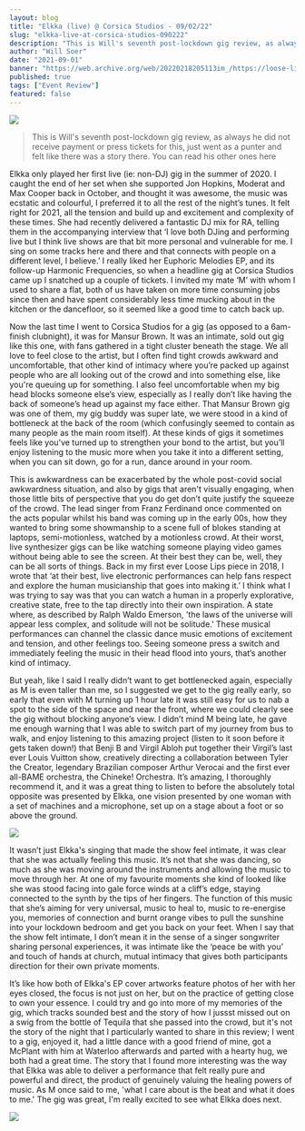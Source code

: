 ```yaml
---
layout: blog
title: "Elkka (live) @ Corsica Studios - 09/02/22"
slug: "elkka-live-at-corsica-studios-090222"
description: "This is Will's seventh post-lockdown gig review, as always he did not receive payment or press tickets for this, just went as a punter and felt like there was a story there. "
author: "Will Soer"
date: "2021-09-01"
banner: "https://web.archive.org/web/20220218205113im_/https://loose-lips.co.uk/img/blog/620d4f6948465/620d4f6949320.jpg"
published: true
tags: ["Event Review"]
featured: false
---
```


[<img src="https://web.archive.org/web/20220218205113im_/https://loose-lips.co.uk/img/blog/620d4f6948465/620d4f6949320.jpg">](http://google.com.au/)

> This is Will's seventh post-lockdown gig review, as always he did not receive payment or press tickets for this, just went as a punter and felt like there was a story there. You can read his other ones here

Elkka only played her first live (ie: non-DJ) gig in the summer of 2020. I caught the end of her set when she supported Jon Hopkins, Moderat and Max Cooper back in October, and thought it was awesome, the music was ecstatic and colourful, I preferred it to all the rest of the night’s tunes. It felt right for 2021, all the tension and build up and excitement and complexity of these times. She had recently delivered a fantastic DJ mix for RA, telling them in the accompanying interview that ‘I love both DJing and performing live but I think live shows are that bit more personal and vulnerable for me. I sing on some tracks here and there and that connects with people on a different level, I believe.’ I really liked her Euphoric Melodies EP, and its follow-up Harmonic Frequencies, so when a headline gig at Corsica Studios came up I snatched up a couple of tickets. I invited my mate ‘M’ with whom I used to share a flat, both of us have taken on more time consuming jobs since then and have spent considerably less time mucking about in the kitchen or the dancefloor, so it seemed like a good time to catch back up.

Now the last time I went to Corsica Studios for a gig (as opposed to a 6am-finish clubnight), it was for Mansur Brown. It was an intimate, sold out gig like this one, with fans gathered in a tight cluster beneath the stage. We all love to feel close to the artist, but I often find tight crowds awkward and uncomfortable, that other kind of intimacy where you’re packed up against people who are all looking out of the crowd and into something else, like you're queuing up for something. I also feel uncomfortable when my big head blocks someone else’s view, especially as I really don’t like having the back of someone’s head up against my face either. That Mansur Brown gig was one of them, my gig buddy was super late, we were stood in a kind of bottleneck at the back of the room (which confusingly seemed to contain as many people as the main room itself). At these kinds of gigs it sometimes feels like you’ve turned up to strengthen your bond to the artist, but you’ll enjoy listening to the music more when you take it into a different setting, when you can sit down, go for a run, dance around in your room.

This is awkwardness can be exacerbated by the whole post-covid social awkwardness situation, and also by gigs that aren't visually engaging, when those little bits of perspective that you do get don’t quite justify the squeeze of the crowd. The lead singer from Franz Ferdinand once commented on the acts popular whilst his band was coming up in the early 00s, how they wanted to bring some showmanship to a scene full of blokes standing at laptops, semi-motionless, watched by a motionless crowd. At their worst, live synthesizer gigs can be like watching someone playing video games without being able to see the screen. At their best they can be, well, they can be all sorts of things. Back in my first ever Loose Lips piece in 2018, I wrote that ‘at their best, live electronic performances can help fans respect and explore the human musicianship that goes into making it.’ I think what I was trying to say was that you can watch a human in a properly explorative, creative state, free to the tap directly into their own inspiration. A state where, as described by Ralph Waldo Emerson, 'the laws of the universe will appear less complex, and solitude will not be solitude.' These musical performances can channel the classic dance music emotions of excitement and tension, and other feelings too. Seeing someone press a switch and immediately feeling the music in their head flood into yours, that’s another kind of intimacy.

But yeah, like I said I really didn’t want to get bottlenecked again, especially as M is even taller than me, so I suggested we get to the gig really early, so early that even with M turning up 1 hour late it was still easy for us to nab a spot to the side of the space and near the front, where we could clearly see the gig without blocking anyone’s view. I didn’t mind M being late, he gave me enough warning that I was able to switch part of my journey from bus to walk, and enjoy listening to this amazing project (listen to it soon before it gets taken down!) that Benji B and Virgil Abloh put together their Virgil’s last ever Louis Vuitton show, creatively directing a collaboration between Tyler the Creator, legendary Brazilian composer Arthur Verocai and the first ever all-BAME orchestra, the Chineke! Orchestra. It’s amazing, I thoroughly recommend it, and it was a great thing to listen to before the absolutely total opposite was presented by Elkka, one vision presented by one woman with a set of machines and a microphone, set up on a stage about a foot or so above the ground.

[<img src="https://web.archive.org/web/20220218205628im_/https://loose-lips.co.uk/img/wysiwyg/620d56ca675af.JPG">](http://google.com.au/)

It wasn’t just Elkka's singing that made the show feel intimate, it was clear that she was actually feeling this music. It’s not that she was dancing, so much as she was moving around the instruments and allowing the music to move through her. At one of my favourite moments she kind of looked like she was stood facing into gale force winds at a cliff’s edge, staying connected to the synth by the tips of her fingers. The function of this music that she’s aiming for very universal, music to heal to, music to re-energise you, memories of connection and burnt orange vibes to pull the sunshine into your lockdown bedroom and get you back on your feet. When I say that the show felt intimate, I don’t mean it in the sense of a singer songwriter sharing personal experiences, it was intimate like the ‘peace be with you’ and touch of hands at church, mutual intimacy that gives both participants direction for their own private moments.

It’s like how both of Elkka's EP cover artworks feature photos of her with her eyes closed, the focus is not just on her, but on the practice of getting close to own your essence. I could try and go into more of my memories of the gig, which tracks sounded best and the story of how I jussst missed out on a swig from the bottle of Tequila that she passed into the crowd, but it's not the story of the night that I particularly wanted to share in this review; I went to a gig, enjoyed it, had a little dance with a good friend of mine, got a McPlant with him at Waterloo afterwards and parted with a hearty hug, we both had a great time. The story that I found more interesting was the way that Elkka was able to deliver a performance that felt really pure and powerful and direct, the product of genuinely valuing the healing powers of music. As M once said to me, 'what I care about is the beat and what it does to me.' The gig was great, I'm really excited to see what Elkka does next.

[<img src="https://web.archive.org/web/20220219023454im_/https://loose-lips.co.uk/img/wysiwyg/620d56d7e64dd.JPG">](http://google.com.au/)
